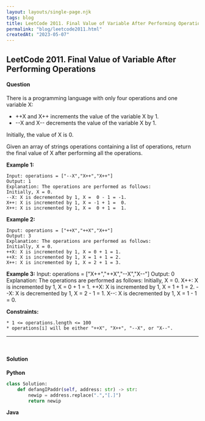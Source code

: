 ```yaml
---
layout: layouts/single-page.njk
tags: blog
title: LeetCode 2011. Final Value of Variable After Performing Operations
permalink: "blog/leetcode2011.html"
createdAt: "2023-05-07"
---
```


## LeetCode 2011. Final Value of Variable After Performing Operations

#### Question
There is a programming language with only four operations and one variable X:

* ++X and X++ increments the value of the variable X by 1.
* --X and X-- decrements the value of the variable X by 1.

Initially, the value of X is 0.

Given an array of strings operations containing a list of operations, return the final value of X after performing all the operations.

**Example 1:**

    Input: operations = ["--X","X++","X++"]
    Output: 1
    Explanation: The operations are performed as follows:
    Initially, X = 0.
    --X: X is decremented by 1, X =  0 - 1 = -1.
    X++: X is incremented by 1, X = -1 + 1 =  0.
    X++: X is incremented by 1, X =  0 + 1 =  1.

**Example 2:**

    Input: operations = ["++X","++X","X++"]
    Output: 3
    Explanation: The operations are performed as follows:
    Initially, X = 0.
    ++X: X is incremented by 1, X = 0 + 1 = 1.
    ++X: X is incremented by 1, X = 1 + 1 = 2.
    X++: X is incremented by 1, X = 2 + 1 = 3.

**Example 3:**
    Input: operations = ["X++","++X","--X","X--"]
    Output: 0
    Explanation: The operations are performed as follows:
    Initially, X = 0.
    X++: X is incremented by 1, X = 0 + 1 = 1.
    ++X: X is incremented by 1, X = 1 + 1 = 2.
    --X: X is decremented by 1, X = 2 - 1 = 1.
    X--: X is decremented by 1, X = 1 - 1 = 0.

**Constraints:**


    * 1 <= operations.length <= 100
    * operations[i] will be either "++X", "X++", "--X", or "X--".


---
  

<p>&nbsp;</p>

#### Solution
**Python**
```Python
class Solution:
    def defangIPaddr(self, address: str) -> str:
        newip = address.replace(".","[.]")
        return newip
```

**Java**